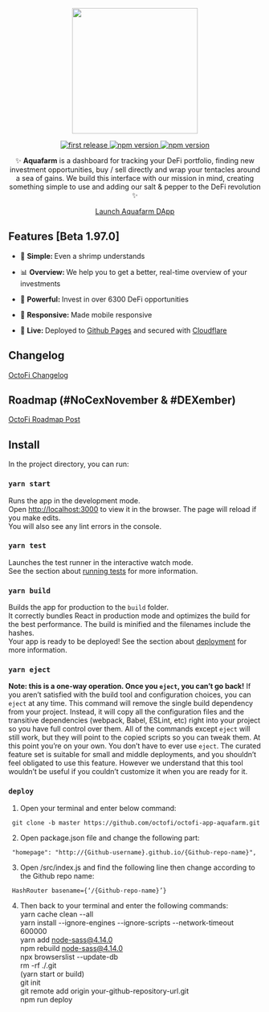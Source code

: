 
<div align="center">
<p>
<img src="https://imgur.com/4deqE4J.png" width="250"/>
</p>

<p>
<a href="">
  <img alt="first release" src="https://img.shields.io/badge/beta-v1.97-brightgreen.svg" />
</a>

<a href="https://www.npmjs.com/package/npm">
  <img alt="npm version" src="https://img.shields.io/badge/react-16.13.1-blue.svg" />
</a>
<a href="https://www.npmjs.com/package/npm">
  <img alt="npm version" src="https://img.shields.io/badge/web3-1.3.0-blue.svg" />
</a>
</p>

<p>✨ <strong>Aquafarm</strong> is a dashboard for tracking your DeFi portfolio, finding new investment opportunities, buy / sell directly and wrap your tentacles around a sea of gains. We build this interface with our mission in mind, creating something simple to use and adding our salt & pepper to the DeFi revolution ✨</p>

<p><a href="https://app.octo.fi" class="btn btn-primary btn-md">Launch Aquafarm DApp</a></p>
</div>

## Features [Beta 1.97.0]
* 🔩 <strong>Simple: </strong> Even a shrimp understands

* 📊 <strong>Overview: </strong> We help you to get a better, real-time overview of your investments

* 💪 <strong>Powerful: </strong> Invest in over 6300 DeFi opportunities

* 📱 <strong>Responsive: </strong> Made mobile responsive 

* 🎉 <strong>Live: </strong> Deployed to [Github Pages](https://pages.github.com/) and secured with [Cloudflare](https://www.cloudflare.com/)

## Changelog

<a href="https://docs.octo.fi/docs/changelog/">OctoFi Changelog</a>

## Roadmap (#NoCexNovember & #DEXember)

<a href="https://octo.fi/blog/dev-roadmap">OctoFi Roadmap Post</a>


## Install
In the project directory, you can run:
### `yarn start`
Runs the app in the development mode.<br />
Open [http://localhost:3000](http://localhost:3000) to view it in the browser.
The page will reload if you make edits.<br />
You will also see any lint errors in the console.
### `yarn test`
Launches the test runner in the interactive watch mode.<br />
See the section about [running tests](https://facebook.github.io/create-react-app/docs/running-tests) for more information.
### `yarn build`
Builds the app for production to the `build` folder.<br />
It correctly bundles React in production mode and optimizes the build for the best performance.
The build is minified and the filenames include the hashes.<br />
Your app is ready to be deployed!
See the section about [deployment](https://facebook.github.io/create-react-app/docs/deployment) for more information.
### `yarn eject`
**Note: this is a one-way operation. Once you `eject`, you can’t go back!**
If you aren’t satisfied with the build tool and configuration choices, you can `eject` at any time. This command will remove the single build dependency from your project.
Instead, it will copy all the configuration files and the transitive dependencies (webpack, Babel, ESLint, etc) right into your project so you have full control over them. All of the commands except `eject` will still work, but they will point to the copied scripts so you can tweak them. At this point you’re on your own.
You don’t have to ever use `eject`. The curated feature set is suitable for small and middle deployments, and you shouldn’t feel obligated to use this feature. However we understand that this tool wouldn’t be useful if you couldn’t customize it when you are ready for it.

### `deploy`

1. Open your terminal and enter below command:
```
 git clone -b master https://github.com/octofi/octofi-app-aquafarm.git
 ```
2. Open package.json file and change the following part:
```
 "homepage": "http://{Github-username}.github.io/{Github-repo-name}",
 ```
3. Open /src/index.js and find the following line then change according to the Github repo name:
```
 HashRouter basename={‘/{Github-repo-name}’}
 ```
4. Then back to your terminal and enter the following commands:<br/>
 yarn cache clean --all <br/>
 yarn install --ignore-engines --ignore-scripts --network-timeout 600000<br/>
 yarn add node-sass@4.14.0 <br/>
 npm rebuild node-sass@4.14.0 <br/>
 npx browserslist --update-db <br/>
 rm -rf ./.git <br/>
 (yarn start or build) <br/>
 git init <br/>
 git remote add origin your-github-repository-url.git <br/>
 npm run deploy <br/>

